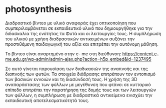 # photosynthesis
Διαδραστικό βίντεο με υλικό αναφοράς έχει οπτικοποίηση   που συμπεριλαμβάνεται  σε εκπαιδευτικό υλικό   που δημιουργήθηκε  για την διδασκαλία της ενότητας τα Φυτά και οι λειτουργίες τους. Η συμπλήρωση του υλικού με χρήση διαδραστικών αντικειμένων αυξάνει την προστιθέμενη παιδαγωγική του αξία και επιτρέπει την αυτόνομη μάθηση.

Το βίντεο είναι αναρτημένο στην e- me στη διεύθυνση: https://content.e-me.edu.gr/wp-admin/admin-ajax.php?action=h5p_embed&id=1237495

Σε αυτό γίνεται παρουσίαση των διαδικασιών της αναπνοής και της διαπνοής των φυτών. Τα στοιχεία διάδρασης επιτρέπουν τον εντοπισμό των βασικών εννοιών και τη διασύνδεσή τους.
H χρήση της 3D αναπαράστασης των φύλλων με μεγέθυνση που φτάνει σε κυτταρικό επίπεδο επιτρέπει την παρατήρηση της δομής τους και των λειτουργιών των φύλλων, η συμπλήρωση με διαδραστικά αντικείμενα ενισχύει την εκπαιδευτική αποτελεσματικότητά τους.
